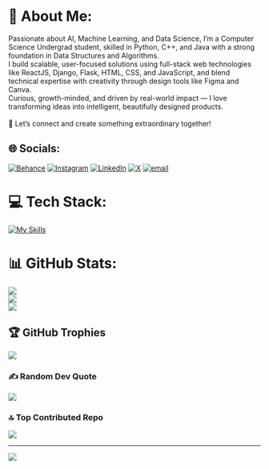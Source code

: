 # 💫 About Me:
Passionate about AI, Machine Learning, and Data Science, I’m a Computer Science Undergrad student, skilled in Python, C++, and Java with a strong foundation in Data Structures and Algorithms.<br>I build scalable, user-focused solutions using full-stack web technologies like ReactJS, Django, Flask, HTML, CSS, and JavaScript, and blend technical expertise with creativity through design tools like Figma and Canva.<br>Curious, growth-minded, and driven by real-world impact — I love transforming ideas into intelligent, beautifully designed products.<br><br>🚀 Let’s connect and create something extraordinary together!


## 🌐 Socials:
[![Behance](https://img.shields.io/badge/Behance-1769ff?logo=behance&logoColor=white)](https://behance.net/rajatsingh2774) [![Instagram](https://img.shields.io/badge/Instagram-%23E4405F.svg?logo=Instagram&logoColor=white)](https://instagram.com/rajat.singh.04) [![LinkedIn](https://img.shields.io/badge/LinkedIn-%230077B5.svg?logo=linkedin&logoColor=white)](https://linkedin.com/in/www.linkedin.com/in/rajat-singh-6558aa294) [![X](https://img.shields.io/badge/X-black.svg?logo=X&logoColor=white)](https://x.com/https://x.com/RAJAT_073) [![email](https://img.shields.io/badge/Email-D14836?logo=gmail&logoColor=white)](mailto:rajatsingh2774@gmail.com) 

# 💻 Tech Stack:
[![My Skills](https://skillicons.dev/icons?i=cpp,python,numpy,pandas,matplotlib,seaborn,sklearn,tensorflow,pytorch,keras,git,github,flask,django,latex,html,css,javascript,heroku,vercel,render,streamlit,tailwind,mysql,sqlite,cnava,figma,bootstrap&perline=8)](https://skillicons.dev)

# 📊 GitHub Stats:
![](https://github-readme-stats.vercel.app/api?username=Rajat2774&theme=tokyonight&hide_border=false&include_all_commits=false&count_private=false)<br/>
![](https://nirzak-streak-stats.vercel.app/?user=Rajat2774&theme=tokyonight&hide_border=false)<br/>
![](https://github-readme-stats.vercel.app/api/top-langs/?username=Rajat2774&theme=tokyonight&hide_border=false&include_all_commits=false&count_private=false&layout=compact)

## 🏆 GitHub Trophies
![](https://github-profile-trophy.vercel.app/?username=Rajat2774&theme=radical&no-frame=false&no-bg=false&margin-w=4)

### ✍️ Random Dev Quote
![](https://quotes-github-readme.vercel.app/api?type=horizontal&theme=tokyonight)

### 🔝 Top Contributed Repo
![](https://github-contributor-stats.vercel.app/api?username=Rajat2774&limit=5&theme=tokyonight&combine_all_yearly_contributions=true)

---
[![](https://visitcount.itsvg.in/api?id=Rajat2774&icon=0&color=1)](https://visitcount.itsvg.in)

<!-- Proudly created with GPRM ( https://gprm.itsvg.in ) -->
